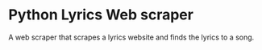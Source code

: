 # Python Lyrics Web scraper
A web scraper that scrapes a lyrics website and finds the lyrics to a song.